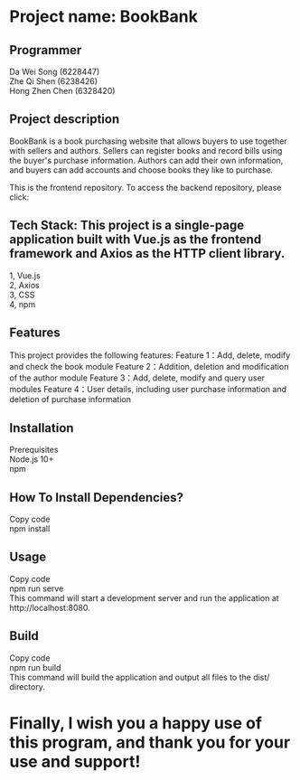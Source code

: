 # Project name: BookBank

## Programmer  
Da Wei Song (6228447)        
Zhe Qi Shen (6238426)  
Hong Zhen Chen (6328420)  
 
## Project description  
BookBank is a book purchasing website that allows buyers to use together with sellers and authors. Sellers can register books and record bills using the buyer's purchase information. Authors can add their own information, and buyers can add accounts and choose books they like to purchase.  

This is the frontend repository. To access the backend repository, please click:

## Tech Stack: This project is a single-page application built with Vue.js as the frontend framework and Axios as the HTTP client library.
1, Vue.js   
2, Axios  
3, CSS  
4, npm  

## Features
This project provides the following features:
Feature 1：Add, delete, modify and check the book module
Feature 2：Addition, deletion and modification of the author module
Feature 3：Add, delete, modify and query user modules
Feature 4：User details, including user purchase information and deletion of purchase information

## Installation
Prerequisites  
Node.js 10+  
npm  

## How To Install Dependencies?
Copy code  
npm install  


## Usage
Copy code  
npm run serve  
This command will start a development server and run the application at http://localhost:8080.  

## Build
Copy code  
npm run build  
This command will build the application and output all files to the dist/ directory.  

# Finally, I wish you a happy use of this program, and thank you for your use and support!
